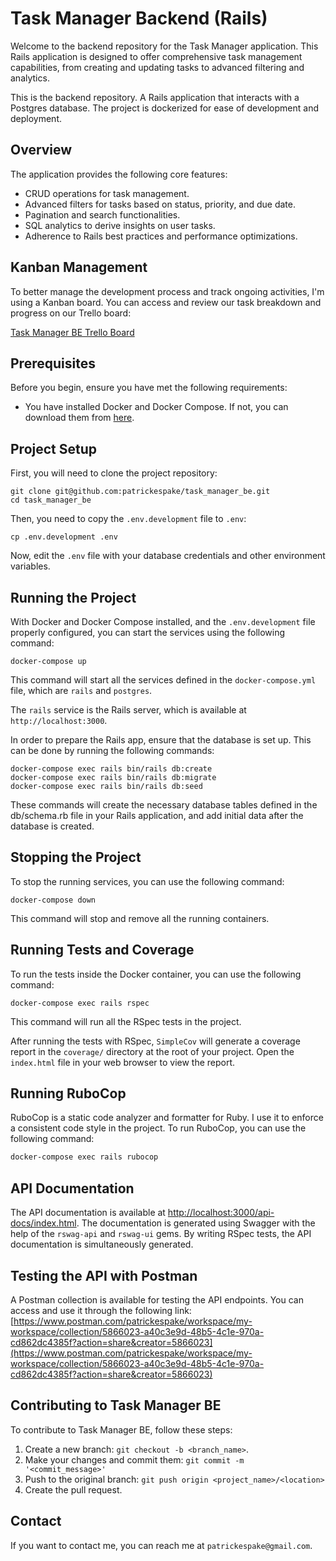 # Task Manager Backend (Rails)

Welcome to the backend repository for the Task Manager application. This Rails application is designed to offer comprehensive task management capabilities, from creating and updating tasks to advanced filtering and analytics.

This is the backend repository. A Rails application that interacts with a Postgres database. The project is dockerized for ease of development and deployment.

## Overview

The application provides the following core features:

- CRUD operations for task management.
- Advanced filters for tasks based on status, priority, and due date.
- Pagination and search functionalities.
- SQL analytics to derive insights on user tasks.
- Adherence to Rails best practices and performance optimizations.

## Kanban Management

To better manage the development process and track ongoing activities, I'm using a Kanban board. You can access and review our task breakdown and progress on our Trello board:

[Task Manager BE Trello Board](https://trello.com/invite/b/cKWPtv9S/ATTI769cdbcf830a1bf657b1815d6c40c6a84BC0FE17/task-manager-be)

## Prerequisites

Before you begin, ensure you have met the following requirements:

- You have installed Docker and Docker Compose. If not, you can download them from [here](https://www.docker.com/products/docker-desktop).

## Project Setup

First, you will need to clone the project repository:

```
git clone git@github.com:patrickespake/task_manager_be.git
cd task_manager_be
```

Then, you need to copy the `.env.development` file to `.env`:

```
cp .env.development .env
```

Now, edit the `.env` file with your database credentials and other environment variables.


## Running the Project

With Docker and Docker Compose installed, and the `.env.development` file properly configured, you can start the services using the following command:

```
docker-compose up
```

This command will start all the services defined in the `docker-compose.yml` file, which are `rails` and `postgres`.

The `rails` service is the Rails server, which is available at `http://localhost:3000`.

In order to prepare the Rails app, ensure that the database is set up. This can be done by running the following commands:

```
docker-compose exec rails bin/rails db:create
docker-compose exec rails bin/rails db:migrate
docker-compose exec rails bin/rails db:seed
```

These commands will create the necessary database tables defined in the db/schema.rb file in your Rails application, and add initial data after the database is created.

## Stopping the Project

To stop the running services, you can use the following command:

```
docker-compose down
```

This command will stop and remove all the running containers.

## Running Tests and Coverage

To run the tests inside the Docker container, you can use the following command:

```
docker-compose exec rails rspec
```

This command will run all the RSpec tests in the project.

After running the tests with RSpec, `SimpleCov` will generate a coverage report in the `coverage/` directory at the root of your project. Open the `index.html` file in your web browser to view the report.

## Running RuboCop

RuboCop is a static code analyzer and formatter for Ruby. I use it to enforce a consistent code style in the project. To run RuboCop, you can use the following command:

```bash
docker-compose exec rails rubocop
```

## API Documentation

The API documentation is available at [http://localhost:3000/api-docs/index.html](http://localhost:3000/api-docs/index.html). The documentation is generated using Swagger with the help of the `rswag-api` and `rswag-ui` gems. By writing RSpec tests, the API documentation is simultaneously generated.

## Testing the API with Postman

A Postman collection is available for testing the API endpoints. You can access and use it through the following link: [https://www.postman.com/patrickespake/workspace/my-workspace/collection/5866023-a40c3e9d-48b5-4c1e-970a-cd862dc4385f?action=share&creator=5866023](https://www.postman.com/patrickespake/workspace/my-workspace/collection/5866023-a40c3e9d-48b5-4c1e-970a-cd862dc4385f?action=share&creator=5866023)

## Contributing to Task Manager BE

To contribute to Task Manager BE, follow these steps:

1. Create a new branch: `git checkout -b <branch_name>`.
2. Make your changes and commit them: `git commit -m '<commit_message>'`
3. Push to the original branch: `git push origin <project_name>/<location>`
4. Create the pull request.

## Contact

If you want to contact me, you can reach me at `patrickespake@gmail.com`.